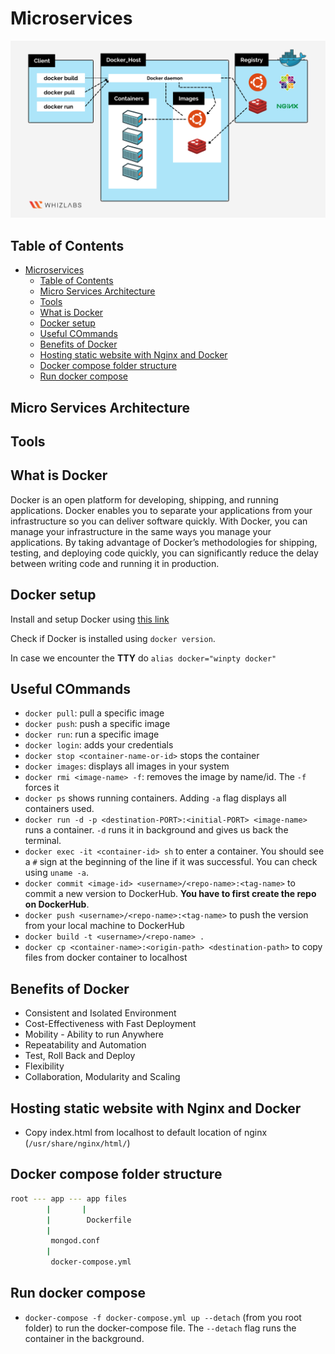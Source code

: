# Microservices

![docker architecture](./assets/images/docker-architecture.png)

## Table of Contents

- [Microservices](#microservices)
  - [Table of Contents](#table-of-contents)
  - [Micro Services Architecture](#micro-services-architecture)
  - [Tools](#tools)
  - [What is Docker](#what-is-docker)
  - [Docker setup](#docker-setup)
  - [Useful COmmands](#useful-commands)
  - [Benefits of Docker](#benefits-of-docker)
  - [Hosting static website with Nginx and Docker](#hosting-static-website-with-nginx-and-docker)
  - [Docker compose folder structure](#docker-compose-folder-structure)
  - [Run docker compose](#run-docker-compose)

## Micro Services Architecture

## Tools

## What is Docker

Docker is an open platform for developing, shipping, and running applications. Docker enables you to separate your applications from your infrastructure so you can deliver software quickly. With Docker, you can manage your infrastructure in the same ways you manage your applications. By taking advantage of Docker’s methodologies for shipping, testing, and deploying code quickly, you can significantly reduce the delay between writing code and running it in production.

## Docker setup

Install and setup Docker using [this link](https://docs.docker.com/desktop/windows/install/)

Check if Docker is installed using `docker version`.

In case we encounter the **TTY** do `alias docker="winpty docker"`

## Useful COmmands

- `docker pull`: pull a specific image
- `docker push`: push a specific image
- `docker run`: run a specific image
- `docker login`: adds your credentials
- `docker stop <container-name-or-id>` stops the container
- `docker images`: displays all images in your system
- `docker rmi <image-name> -f`: removes the image by name/id. The `-f` forces it
- `docker ps` shows running containers. Adding `-a` flag displays all containers used.
- `docker run -d -p <destination-PORT>:<initial-PORT> <image-name>` runs a container. `-d` runs it in background and gives us back the terminal.
- `docker exec -it <container-id> sh` to enter a container. You should see a `#` sign at the beginning of the line if it was successful. You can check using `uname -a`.
- `docker commit <image-id> <username>/<repo-name>:<tag-name>` to commit a new version to DockerHub. **You have to first create the repo on DockerHub**.
- `docker push <username>/<repo-name>:<tag-name>` to push the version from your local machine to DockerHub
- `docker build -t <username>/<repo-name> .`
- `docker cp <container-name>:<origin-path> <destination-path>` to copy files from docker container to localhost

## Benefits of Docker

- Consistent and Isolated Environment
- Cost-Effectiveness with Fast Deployment
- Mobility - Ability to run Anywhere
- Repeatability and Automation
- Test, Roll Back and Deploy
- Flexibility
- Collaboration, Modularity and Scaling

## Hosting static website with Nginx and Docker

- Copy index.html from localhost to default location of nginx (`/usr/share/nginx/html/`)

## Docker compose folder structure

```bash
root --- app --- app files
        |       |
        |        Dockerfile
        |
         mongod.conf
        |
         docker-compose.yml
```

## Run docker compose

- `docker-compose -f docker-compose.yml up --detach` (from you root folder) to run the docker-compose file. The `--detach` flag runs the container in the background.
